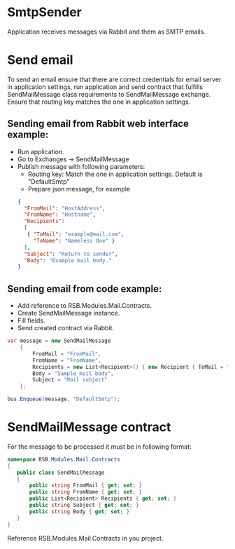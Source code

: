 
  # SmtpSender

Application receives messages via Rabbit and them as SMTP emails.

# Send email

 To send an email ensure that there are correct credentials for email server in application settings, run
 application and send contract that fulfills SendMailMessage class requirements to SendMailMessage exchange.
 Ensure that routing key matches the one in application settings.

## Sending email from Rabbit web interface example:
* Run application.
* Go to Exchanges -> SendMailMessage
* Publish message with following parameters:
	* Routing key: Match the one in application settings. Default is "DefaultSmtp"
	* Prepare json message, for example
	```json
	{
      "FromMail": "HostAddress",
      "FromName": "Hostname",
      "Recipients":
      [
       { "ToMail": "example@mail.com",
         "ToName": "Nameless One" }
      ],
      "Subject": "Return to sender",
      "Body": "Example mail body."
    }
	```
## Sending email from code example:
* Add reference to RSB.Modules.Mail.Contracts.
* Create SendMailMessage instance.
* Fill fields.
* Send created contract via Rabbit.

```cs
var message = new SendMailMessage
    {
        FromMail = "FromMail",
        FromName = "FromName",
        Recipients = new List<Recipient>() { new Recipient { ToMail = "nameless@one.com"", ToName = "Nameless One" } },
        Body = "Sample mail body",
        Subject = "Mail subject"
    };

bus.Enqueue(message, "DefaultSmtp");
```

# SendMailMessage contract

 For the message to be processed it must be in following format:
 ```cs
namespace RSB.Modules.Mail.Contracts
{
    public class SendMailMessage
    {
        public string FromMail { get; set; }
        public string FromName { get; set; }
        public List<Recipient> Recipients { get; set; }
        public string Subject { get; set; }
        public string Body { get; set; }
    }
}
 ```

 Reference RSB.Modules.Mail.Contracts in you project.


